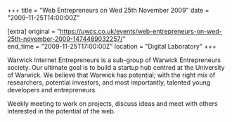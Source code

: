 +++
title = "Web Entrepreneurs on Wed 25th November 2009"
date = "2009-11-25T14:00:00Z"

[extra]
original = "https://uwcs.co.uk/events/web-entrepreneurs-on-wed-25th-november-2009-1474489032257/"    
end_time = "2009-11-25T17:00:00Z"
location = "Digital Laboratory"
+++

Warwick Internet Entrepreneurs is a sub-group of Warwick Entrepreneurs society. Our ultimate goal is to build a startup hub centred at the University of Warwick. We believe that Warwick has potential; with the right mix of researchers, potential investors, and most importantly, talented young developers and entrepreneurs.

Weekly meeting to work on projects, discuss ideas and meet with others interested in the potential of the web.


